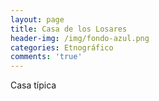 ```yaml
---
layout: page
title: Casa de los Losares
header-img: /img/fondo-azul.png
categories: Etnográfico
comments: 'true'
---
```



Casa típica

<div class="photo-gallery">
<ul>
</ul>
</div>
